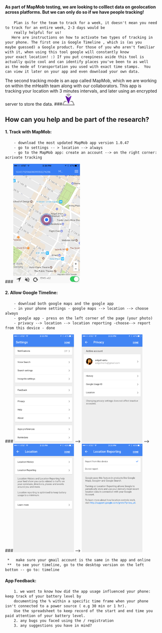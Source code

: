 
#### As part of MapMob testing, we are looking to colllect data on geolocation across platforms. But we can only do so if we have people tracking! 
        Plan is for the team to track for a week, it doesn't mean you need to track for an entire week, 2-3 days would be 
        really helpful for us!
       Here are instructions on how to activate two types of tracking in your phone. The first one is Google Timeline , which is (as you          maybe guessed) a Google product. For those of you who aren't familiar with it, when using this tool google will constantly know            your exact location! :) If you put creepiness aside this tool is actually quite cool and can identify places you've been to as well        as the mode of transportation you used with exact time stamps.  You can view it later on your app and even download your own data. 

The second tracking mode is an app called MapMob, which we are working on within the mHealth team along with our collaborators. This app is tracking your location with 3 minutes intervals, and later using an encrypted server to store the data.
###<img src="/Images/cropped-logo_transparent.png" width="40">
## How can you help and be part of the research?  
#### 1. Track with MapMob:
        - download the most updated MapMob app version 1.0.47
        - go to settings -- > location --> always 
        - go to the MapMob app: create an account --> on the right corner: acrivate tracking 

###<img src="/Images/IMG_2012.PNG" width="220">

              
#### 2. Allow Google Timeline: 
        - download both google maps and the google app
        - in your phone settings - google maps --> location --> choose always
        - google app - press on the left corner of the page (your photo) 
        - privacy --> location --> location reporting -choose--> report from this device - done
        
###<img src="/Images/IMG_2013.PNG" width="200"> --> <img src="/Images/IMG_2014.PNG" width="200"> -->
###<img src="/Images/IMG_2015.PNG" width="200"> --> <img src="/Images/IMG_2016.PNG" width="200">

     *   make sure your gmail account is the same in the app and online
     **  to see your timeline, go to the desktop version on the left botton -- go to: timeline 

#### App Feedback: 
        1. we want to know how did the app usage influenced your phone: keep track of your battery level by 
        documenting the % within a specific time frame when your phone isn't connected to a power source ( e.g 30 min or 1 hr). 
        Use the spreadsheet to keep record of the start and end time you paid attention of your battery level. 
        2. any bugs you faced using the / registration 
        3. any suggestions you have in mind? 
